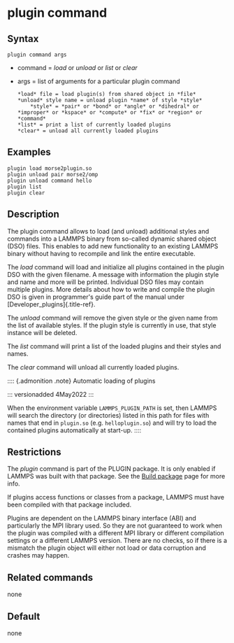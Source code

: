 # plugin command

## Syntax

    plugin command args

-   command = *load* or *unload* or *list* or *clear*

-   args = list of arguments for a particular plugin command

        *load* file = load plugin(s) from shared object in *file*
        *unload* style name = unload plugin *name* of style *style*
            *style* = *pair* or *bond* or *angle* or *dihedral* or *improper* or *kspace* or *compute* or *fix* or *region* or *command*
        *list* = print a list of currently loaded plugins
        *clear* = unload all currently loaded plugins

## Examples

``` LAMMPS
plugin load morse2plugin.so
plugin unload pair morse2/omp
plugin unload command hello
plugin list
plugin clear
```

## Description

The plugin command allows to load (and unload) additional styles and
commands into a LAMMPS binary from so-called dynamic shared object (DSO)
files. This enables to add new functionality to an existing LAMMPS
binary without having to recompile and link the entire executable.

The *load* command will load and initialize all plugins contained in the
plugin DSO with the given filename. A message with information the
plugin style and name and more will be printed. Individual DSO files may
contain multiple plugins. More details about how to write and compile
the plugin DSO is given in programmer\'s guide part of the manual under
[Developer_plugins]{.title-ref}.

The *unload* command will remove the given style or the given name from
the list of available styles. If the plugin style is currently in use,
that style instance will be deleted.

The *list* command will print a list of the loaded plugins and their
styles and names.

The *clear* command will unload all currently loaded plugins.

:::: {.admonition .note}
Automatic loading of plugins

::: versionadded
4May2022
:::

When the environment variable `LAMMPS_PLUGIN_PATH` is set, then LAMMPS
will search the directory (or directories) listed in this path for files
with names that end in `plugin.so` (e.g. `helloplugin.so`) and will try
to load the contained plugins automatically at start-up.
::::

## Restrictions

The *plugin* command is part of the PLUGIN package. It is only enabled
if LAMMPS was built with that package. See the [Build
package](Build_package) page for more info.

If plugins access functions or classes from a package, LAMMPS must have
been compiled with that package included.

Plugins are dependent on the LAMMPS binary interface (ABI) and
particularly the MPI library used. So they are not guaranteed to work
when the plugin was compiled with a different MPI library or different
compilation settings or a different LAMMPS version. There are no checks,
so if there is a mismatch the plugin object will either not load or data
corruption and crashes may happen.

## Related commands

none

## Default

none
